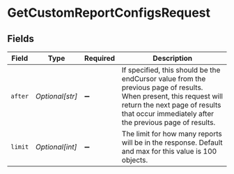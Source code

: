 # GetCustomReportConfigsRequest


## Fields

| Field                                                                                                                                                                                                           | Type                                                                                                                                                                                                            | Required                                                                                                                                                                                                        | Description                                                                                                                                                                                                     |
| --------------------------------------------------------------------------------------------------------------------------------------------------------------------------------------------------------------- | --------------------------------------------------------------------------------------------------------------------------------------------------------------------------------------------------------------- | --------------------------------------------------------------------------------------------------------------------------------------------------------------------------------------------------------------- | --------------------------------------------------------------------------------------------------------------------------------------------------------------------------------------------------------------- |
| `after`                                                                                                                                                                                                         | *Optional[str]*                                                                                                                                                                                                 | :heavy_minus_sign:                                                                                                                                                                                              |  If specified, this should be the endCursor value from the previous page of results. When present, this request will return the next page of results that occur immediately after the previous page of results. |
| `limit`                                                                                                                                                                                                         | *Optional[int]*                                                                                                                                                                                                 | :heavy_minus_sign:                                                                                                                                                                                              | The limit for how many reports will be in the response. Default and max for this value is 100 objects.                                                                                                          |